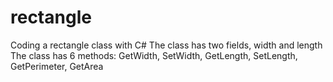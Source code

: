 # rectangle
Coding a rectangle class with C# 
The class has two fields, width and length
The class has 6 methods: GetWidth, SetWidth, GetLength, SetLength, GetPerimeter, GetArea
